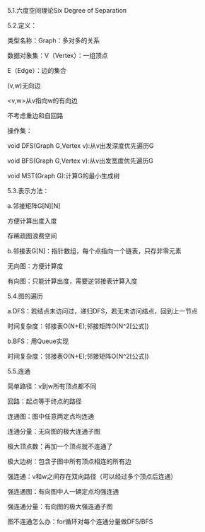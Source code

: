 5.1.六度空间理论Six Degree of Separation 

5.2.定义： 

类型名称：Graph：多对多的关系 

数据对象集：V（Vertex）：一组顶点 

 E（Edge）：边的集合 

(v,w)无向边 

\<v,w\>从v指向w的有向边 

不考虑重边和自回路 

操作集： 

void DFS(Graph G,Vertex v):从v出发深度优先遍历G 

void BFS(Graph G,Vertex v):从v出发宽度优先遍历G 

void MST(Graph G):计算G的最小生成树 

5.3.表示方法： 

a.邻接矩阵G[N][N] 

方便计算出度入度 

存稀疏图浪费空间 

b.邻接表G[N]：指针数组，每个点指向一个链表，只存非零元素 

无向图：方便计算度 

有向图：只能计算出度，需要逆邻接表计算入度 

5.4.图的遍历 

a.DFS：若结点未访问过，递归DFS，若无未访问结点，回到上一节点 

时间复杂度：邻接表O(N+E);邻接矩阵O(N^2[公式]) 

b.BFS：用Queue实现 

时间复杂度：邻接表O(N+E);邻接矩阵O(N^2[公式]) 

5.5.连通 

简单路径：v到w所有顶点都不同 

回路：起点等于终点的路径 

连通图：图中任意两定点均连通 

连通分量：无向图的极大连通子图 

极大顶点数：再加一个顶点就不连通了 

极大边树：包含子图中所有顶点相连的所有边 

强连通：v和w之间存在双向路径（可以经过多个顶点后连通） 

强连通图：有向图中人一辆定点均强连通 

强连通分量：有向图的极大强连通子图 

图不连通怎么办：for循环对每个连通分量做DFS/BFS